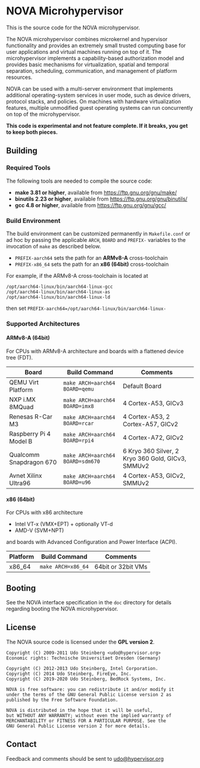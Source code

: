 # NOVA Microhypervisor

This is the source code for the NOVA microhypervisor.

The NOVA microhypervisor combines microkernel and hypervisor functionality
and provides an extremely small trusted computing base for user applications
and virtual machines running on top of it. The microhypervisor implements a
capability-based authorization model and provides basic mechanisms for
virtualization, spatial and temporal separation, scheduling, communication,
and management of platform resources.

NOVA can be used with a multi-server environment that implements additional
operating-system services in user mode, such as device drivers, protocol
stacks, and policies. On machines with hardware virtualization features,
multiple unmodified guest operating systems can run concurrently on top of
the microhypervisor.

**This code is experimental and not feature complete. If it breaks, you get
  to keep both pieces.**

## Building

### Required Tools

The following tools are needed to compile the source code:

- **make 3.81 or higher**, available from https://ftp.gnu.org/gnu/make/
- **binutils 2.23 or higher**, available from https://ftp.gnu.org/gnu/binutils/
- **gcc 4.8 or higher**, available from https://ftp.gnu.org/gnu/gcc/

### Build Environment

The build environment can be customized permanently in `Makefile.conf` or
ad hoc by passing the applicable `ARCH`, `BOARD` and `PREFIX-` variables to
the invocation of `make` as described below.

- `PREFIX-aarch64` sets the path for an **ARMv8-A** cross-toolchain
- `PREFIX-x86_64` sets the path for an **x86 (64bit)** cross-toolchain

For example, if the ARMv8-A cross-toolchain is located at
```
/opt/aarch64-linux/bin/aarch64-linux-gcc
/opt/aarch64-linux/bin/aarch64-linux-as
/opt/aarch64-linux/bin/aarch64-linux-ld
```

then set `PREFIX-aarch64=/opt/aarch64-linux/bin/aarch64-linux-`

### Supported Architectures

#### ARMv8-A (64bit)

For CPUs with ARMv8-A architecture and boards with a flattened device tree (FDT).

**Board**               | **Build Command**                | **Comments**
----------------------- | -------------------------------- | --------------------
QEMU Virt Platform      | `make ARCH=aarch64 BOARD=qemu`   | Default Board
NXP i.MX 8MQuad         | `make ARCH=aarch64 BOARD=imx8`   | 4 Cortex-A53, GICv3
Renesas R-Car M3        | `make ARCH=aarch64 BOARD=rcar`   | 4 Cortex-A53, 2 Cortex-A57, GICv2
Raspberry Pi 4 Model B  | `make ARCH=aarch64 BOARD=rpi4`   | 4 Cortex-A72, GICv2
Qualcomm Snapdragon 670	| `make ARCH=aarch64 BOARD=sdm670` | 6 Kryo 360 Silver, 2 Kryo 360 Gold, GICv3, SMMUv2
Avnet Xilinx Ultra96    | `make ARCH=aarch64 BOARD=u96`    | 4 Cortex-A53, GICv2, SMMUv2

#### x86 (64bit)

For CPUs with x86 architecture
- Intel VT-x (VMX+EPT) + optionally VT-d
- AMD-V (SVM+NPT)

and boards with Advanced Configuration and Power Interface (ACPI).

**Platform** | **Build Command**  | **Comments**
------------ | -------------------| --------------------
x86_64       | `make ARCH=x86_64` | 64bit or 32bit VMs

## Booting

See the NOVA interface specification in the `doc` directory for details
regarding booting the NOVA microhypervisor.

## License

The NOVA source code is licensed under the **GPL version 2**.

```
Copyright (C) 2009-2011 Udo Steinberg <udo@hypervisor.org>
Economic rights: Technische Universitaet Dresden (Germany)

Copyright (C) 2012-2013 Udo Steinberg, Intel Corporation.
Copyright (C) 2014 Udo Steinberg, FireEye, Inc.
Copyright (C) 2019-2020 Udo Steinberg, BedRock Systems, Inc.

NOVA is free software: you can redistribute it and/or modify it
under the terms of the GNU General Public License version 2 as
published by the Free Software Foundation.

NOVA is distributed in the hope that it will be useful,
but WITHOUT ANY WARRANTY; without even the implied warranty of
MERCHANTABILITY or FITNESS FOR A PARTICULAR PURPOSE. See the
GNU General Public License version 2 for more details.
```

## Contact

Feedback and comments should be sent to udo@hypervisor.org
